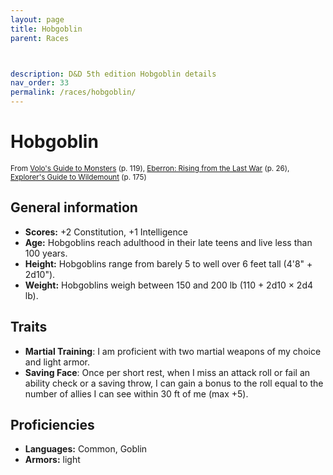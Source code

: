 ```yaml
---
layout: page
title: Hobgoblin
parent: Races



description: D&D 5th edition Hobgoblin details
nav_order: 33
permalink: /races/hobgoblin/
---
```


# Hobgoblin

<small>From <a target="_blank" href="https://dnd.wizards.com/products/tabletop-games/rpg-products/volos-guide-to-monsters">Volo's Guide to Monsters</a> (p. 119), <a target="_blank" href="https://dnd.wizards.com/products/tabletop-games/rpg-products/eberron">Eberron: Rising from the Last War</a> (p. 26), <a target="_blank" href="https://dnd.wizards.com/products/wildemount">Explorer's Guide to Wildemount</a> (p. 175)</small>


## General information

- **Scores:** +2 Constitution, +1 Intelligence
- **Age:** Hobgoblins reach adulthood in their late teens and live less than 100 years.
- **Height:** Hobgoblins range from barely 5 to well over 6 feet tall (4'8" + 2d10").
- **Weight:** Hobgoblins weigh between 150 and 200 lb (110 + 2d10 × 2d4 lb).

## Traits

- **Martial Training**: I am proficient with two martial weapons of my choice and light armor.
- **Saving Face**: Once per short rest, when I miss an attack roll or fail an ability check or a saving throw, I can gain a bonus to the roll equal to the number of allies I can see within 30 ft of me (max +5).

## Proficiencies

- **Languages:** Common, Goblin
- **Armors:** light